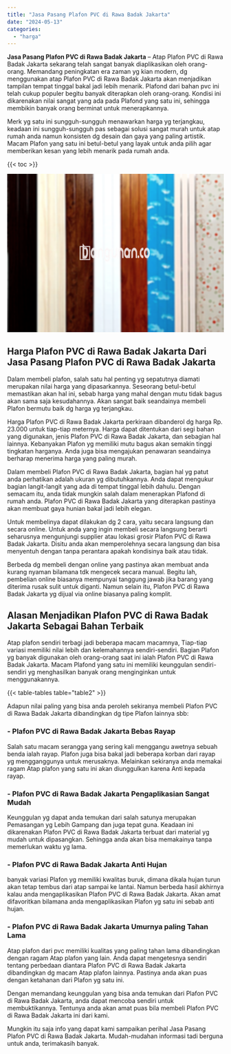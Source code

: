 ```yaml
---
title: "Jasa Pasang Plafon PVC di Rawa Badak Jakarta"
date: "2024-05-13"
categories: 
  - "harga"
---
```


**Jasa Pasang Plafon PVC di Rawa Badak Jakarta** – Atap Plafon PVC di Rawa Badak Jakarta sekarang telah sangat banyak diaplikasikan oleh orang-orang. Memandang peningkatan era zaman yg kian modern, dg menggunakan atap Plafon PVC di Rawa Badak Jakarta akan menjadikan tampilan tempat tinggal bakal jadi lebih menarik. Plafond dari bahan pvc ini telah cukup populer begitu banyak diterapkan oleh orang-orang. Kondisi ini dikarenakan nilai sangat yang ada pada Plafond yang satu ini, sehingga membikin banyak orang berminat untuk menerapkannya.

Merk yg satu ini sungguh-sungguh menawarkan harga yg terjangkau, keadaan ini sungguh-sungguh pas sebagai solusi sangat murah untuk atap rumah anda namun konsisten dg desain dan gaya yang paling artistik. Macam Plafon yang satu ini betul-betul yang layak untuk anda pilih agar memberikan kesan yang lebih menarik pada rumah anda.

{{< toc >}}

![Jasa Pasang Plafon PVC di Rawa Badak Jakarta](/images/flafond-pvc-murah20.png)

## Harga Plafon PVC di Rawa Badak Jakarta Dari Jasa Pasang Plafon PVC di Rawa Badak Jakarta

Dalam membeli plafon, salah satu hal penting yg sepatutnya diamati merupakan nilai harga yang dipasarkannya. Seseorang betul-betul memastikan akan hal ini, sebab harga yang mahal dengan mutu tidak bagus akan sama saja kesudahannya. Akan sangat baik seandainya membeli Plafon bermutu baik dg harga yg terjangkau.

Harga Plafon PVC di Rawa Badak Jakarta perkiraan dibanderol dg harga Rp. 23.000 untuk tiap-tiap meternya. Harga dapat ditentukan dari segi bahan yang digunakan, jenis Plafon PVC di Rawa Badak Jakarta, dan sebagian hal lainnya. Kebanyakan Plafon yg memiliki mutu bagus akan semakin tinggi tingkatan harganya. Anda juga bisa mengajukan penawaran seandainya berharap menerima harga yang paling murah.

Dalam membeli Plafon PVC di Rawa Badak Jakarta, bagian hal yg patut anda perhatikan adalah ukuran yg dibutuhkannya. Anda dapat mengukur bagian langit-langit yang ada di tempat tinggal lebih dahulu. Dengan semacam itu, anda tidak mungkin salah dalam menerapkan Plafond di rumah anda. Plafon PVC di Rawa Badak Jakarta yang diterapkan pastinya akan membuat gaya hunian bakal jadi lebih elegan.

Untuk membelinya dapat dilakukan dg 2 cara, yaitu secara langsung dan secara online. Untuk anda yang ingin membeli secara langsung berarti seharusnya mengunjungi supplier atau lokasi grosir Plafon PVC di Rawa Badak Jakarta. Disitu anda akan memperolehnya secara langsung dan bisa menyentuh dengan tanpa perantara apakah kondisinya baik atau tidak.

Berbeda dg membeli dengan online yang pastinya akan membuat anda kurang nyaman bilamana tdk mengecek secara manual. Begitu lah, pembelian online biasanya mempunyai tanggung jawab jika barang yang diterima rusak sulit untuk diganti. Namun selain itu, Plafon PVC di Rawa Badak Jakarta yg dijual via online biasanya paling komplit.

## Alasan Menjadikan Plafon PVC di Rawa Badak Jakarta Sebagai Bahan Terbaik

Atap plafon sendiri terbagi jadi beberapa macam macamnya, Tiap-tiap variasi memiliki nilai lebih dan kelemahannya sendiri-sendiri. Bagian Plafon yg banyak digunakan oleh orang-orang saat ini ialah Plafon PVC di Rawa Badak Jakarta. Macam Plafond yang satu ini memiliki keunggulan sendiri-sendiri yg menghasilkan banyak orang menginginkan untuk menggunakannya.

{{< table-tables table="table2" >}}

Adapun nilai paling yang bisa anda peroleh sekiranya membeli Plafon PVC di Rawa Badak Jakarta dibandingkan dg tipe Plafon lainnya sbb:

### \- Plafon PVC di Rawa Badak Jakarta Bebas Rayap

Salah satu macam serangga yang sering kali menggangu awetnya sebuah benda ialah rayap. Plafon juga bisa bakal jadi beberapa korban dari rayap yg mengganggunya untuk merusaknya. Melainkan sekiranya anda memakai ragam Atap plafon yang satu ini akan diunggulkan karena Anti kepada rayap.

### \- Plafon PVC di Rawa Badak Jakarta Pengaplikasian Sangat Mudah

Keunggulan yg dapat anda temukan dari salah satunya merupakan Pemasangan yg Lebih Gampang dan juga tepat guna. Keadaan ini dikarenakan Plafon PVC di Rawa Badak Jakarta terbuat dari material yg mudah untuk dipasangkan. Sehingga anda akan bisa memakainya tanpa memerlukan waktu yg lama.

### \- Plafon PVC di Rawa Badak Jakarta Anti Hujan

banyak variasi Plafon yg memiliki kwalitas buruk, dimana dikala hujan turun akan tetap tembus dari atap sampai ke lantai. Namun berbeda hasil akhirnya kalau anda mengaplikasikan Plafon PVC di Rawa Badak Jakarta. Akan amat difavoritkan bilamana anda mengaplikasikan Plafon yg satu ini sebab anti hujan.

### \- Plafon PVC di Rawa Badak Jakarta Umurnya paling Tahan Lama

Atap plafon dari pvc memiliki kualitas yang paling tahan lama dibandingkan dengan ragam Atap plafon yang lain. Anda dapat mengetesnya sendiri tentang perbedaan diantara Plafon PVC di Rawa Badak Jakarta dibandingkan dg macam Atap plafon lainnya. Pastinya anda akan puas dengan ketahanan dari Plafon yg satu ini.

Dengan memandang keunggulan yang bisa anda temukan dari Plafon PVC di Rawa Badak Jakarta, anda dapat mencoba sendiri untuk membuktikannya. Tentunya anda akan amat puas bila membeli Plafon PVC di Rawa Badak Jakarta ini dari kami.

Mungkin itu saja info yang dapat kami sampaikan perihal Jasa Pasang Plafon PVC di Rawa Badak Jakarta. Mudah-mudahan informasi tadi berguna untuk anda, terimakasih banyak.
